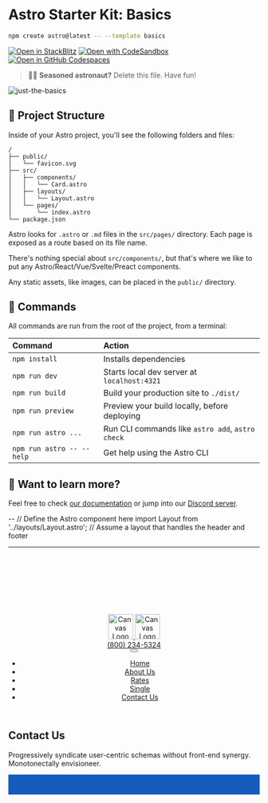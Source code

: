 # Astro Starter Kit: Basics

```sh
npm create astro@latest -- --template basics
```

[![Open in StackBlitz](https://developer.stackblitz.com/img/open_in_stackblitz.svg)](https://stackblitz.com/github/withastro/astro/tree/latest/examples/basics)
[![Open with CodeSandbox](https://assets.codesandbox.io/github/button-edit-lime.svg)](https://codesandbox.io/p/sandbox/github/withastro/astro/tree/latest/examples/basics)
[![Open in GitHub Codespaces](https://github.com/codespaces/badge.svg)](https://codespaces.new/withastro/astro?devcontainer_path=.devcontainer/basics/devcontainer.json)

> 🧑‍🚀 **Seasoned astronaut?** Delete this file. Have fun!

![just-the-basics](https://github.com/withastro/astro/assets/2244813/a0a5533c-a856-4198-8470-2d67b1d7c554)

## 🚀 Project Structure

Inside of your Astro project, you'll see the following folders and files:

```text
/
├── public/
│   └── favicon.svg
├── src/
│   ├── components/
│   │   └── Card.astro
│   ├── layouts/
│   │   └── Layout.astro
│   └── pages/
│       └── index.astro
└── package.json
```

Astro looks for `.astro` or `.md` files in the `src/pages/` directory. Each page is exposed as a route based on its file name.

There's nothing special about `src/components/`, but that's where we like to put any Astro/React/Vue/Svelte/Preact components.

Any static assets, like images, can be placed in the `public/` directory.

## 🧞 Commands

All commands are run from the root of the project, from a terminal:

| Command                   | Action                                           |
| :------------------------ | :----------------------------------------------- |
| `npm install`             | Installs dependencies                            |
| `npm run dev`             | Starts local dev server at `localhost:4321`      |
| `npm run build`           | Build your production site to `./dist/`          |
| `npm run preview`         | Preview your build locally, before deploying     |
| `npm run astro ...`       | Run CLI commands like `astro add`, `astro check` |
| `npm run astro -- --help` | Get help using the Astro CLI                     |

## 👀 Want to learn more?

Feel free to check [our documentation](https://docs.astro.build) or jump into our [Discord server](https://astro.build/chat).

--
// Define the Astro component here
import Layout from '../layouts/Layout.astro'; // Assume a layout that handles the header and footer

---

<Layout title="Contact - Coworking | Canvas">
    <div class="section mb-0 pb-0 bg-theme-light" style="padding-top: 120px;">
        <!-- <div class="container"> -->
    <body class="stretched">
        <div id="wrapper">
            <header id="header" class="border-bottom-0" data-sticky-shrink="false">
                <div id="header-wrap">
                    <div class="container">
                        <div class="header-row">
                            <div id="logo">
                                <a href="/demo-coworking">
                                    <!-- Use Astro optimized image components if necessary -->
                                    <img class="logo-default" src="/demos/coworking/images/logo.png" alt="Canvas Logo" width="auto" height="50">
                                    <img class="logo-sticky" src="/demos/coworking/images/logo-sticky.png" alt="Canvas Logo" width="auto" height="50">
                                </a>
                            </div>
                            <div class="header-misc">
                                <a class="top-phone" href="tel:800-234-5324">
                                    <i class="fa-solid fa-phone"></i> <span class="d-none d-md-inline-block">(800) 234-5324</span>
                                </a>
                            </div>
                            <div class="primary-menu-trigger">
                                <button class="cnvs-hamburger" type="button" title="Open Mobile Menu">
                                    <span class="cnvs-hamburger-box"><span class="cnvs-hamburger-inner"></span></span>
                                </button>
                            </div>
                            <nav class="primary-menu">
                                <ul class="menu-container">
                                    <li class="menu-item"><a class="menu-link" href="/demo-coworking"><div>Home</div></a></li>
                                    <li class="menu-item"><a class="menu-link" href="/demo-coworking-about"><div>About Us</div></a></li>
                                    <li class="menu-item"><a class="menu-link" href="/demo-coworking-price"><div>Rates</div></a></li>
                                    <li class="menu-item"><a class="menu-link" href="/demo-coworking-single"><div>Single</div></a></li>
                                    <li class="menu-item current"><a class="menu-link" href="/demo-coworking-contact"><div>Contact Us</div></a></li>
                                </ul>
                            </nav>
                        </div>
                    </div>
                </div>
            </header>
            <section id="content">
                <div class="content-wrap pb-0">
                    <div class="container">
                        <div class="row justify-content-center">
                            <div class="col-md-7">
                                <h2 class="display-4 text-dark fw-semibold ls--2 mb-3">Contact Us</h2>
                                <p class="text-dark">Progressively syndicate user-centric schemas without front-end synergy. Monotonectally envisioneer.</p>
                                <div class="form-widget mt-5">
                                    <form class="mb-0" id="template-contactform" name="template-contactform" method="post">
                                        <!-- Form fields go here -->
                                    </form>
                                </div>
                            </div>
                        </div>
                    </div>
                    <!-- Additional sections can be included here -->
                </div>
            </section>
            <footer id="footer" class="border-0" style="background-color: #155BBC; padding-top: 40px">
                <!-- Footer content -->
            </footer>
        </div>
        </div>
        <!-- </div> -->
        <div id="gotoTop" class="uil uil-angle-up"></div>
    </body>
</Layout>
